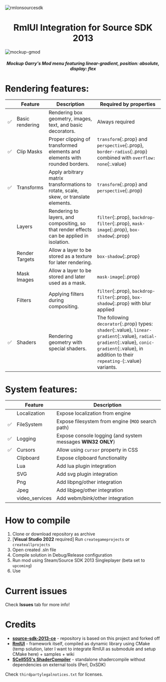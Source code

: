 ![rmlonsourcesdk](https://github.com/user-attachments/assets/9d5fa7ad-71f3-4fba-bb1c-99d9187ee465)

<h1 align="center">
    RmlUI Integration for Source SDK 2013
</h1>

![mockup-gmod](https://github.com/user-attachments/assets/2e69860c-36b6-4e87-8cf6-4c1fdf9573d3)
<h5 align="center">
    Mockup Garry's Mod menu featuring linear-gradient, position: absolute, display: flex
</h5>

# Rendering features:
|     | Feature         | Description                                                                               | Required by properties                                                                                                                                                                              |
| --- | --------------- | ----------------------------------------------------------------------------------------- | --------------------------------------------------------------------------------------------------------------------------------------------------------------------------------------------------- |
| ✅   | Basic rendering | Rendering box geometry, images, text, and basic decorators.                               | Always required                                                                                                                                                                                     |
| ✅   | Clip Masks      | Proper clipping of transformed elements and elements with rounded borders.                | `transform`{:.prop} and `perspective`{:.prop}, `border-radius`{:.prop} combined with `overflow: none`{:.value}                                                                                      |
| ✅   | Transforms      | Apply arbitrary matrix transformations to rotate, scale, skew, or translate elements.     | `transform`{:.prop} and `perspective`{:.prop}                                                                                                                                                       |
|     | Layers          | Rendering to layers, and compositing, so that render effects can be applied in isolation. | `filter`{:.prop}, `backdrop-filter`{:.prop}, `mask-image`{:.prop}, `box-shadow`{:.prop}                                                                                                             |
|     | Render Targets  | Allow a layer to be stored as a texture for later rendering.                              | `box-shadow`{:.prop}                                                                                                                                                                                |
|     | Mask Images     | Allow a layer to be stored and later used as a mask.                                      | `mask-image`{:.prop}                                                                                                                                                                                |
|     | Filters         | Applying filters during compositing.                                                      | `filter`{:.prop}, `backdrop-filter`{:.prop}, `box-shadow`{:.prop} with blur applied                                                                                                                 |
| ✅   | Shaders         | Rendering geometry with special shaders.                                                  | The following `decorator`{:.prop} types: `shader`{:.value}, `linear-gradient`{:.value}, `radial-gradient`{:.value}, `conic-gradient`{:.value}, in addition to their `repeating-`{:.value} variants. |

# System features:
|     | Feature      | Description                                                  |
| --- | ------------ | ------------------------------------------------------------ |
|     | Localization | Expose localization from engine                              |
| ✅   | FileSystem   | Expose filesystem from engine (`MOD` search path)           |
| ✅   | Logging      | Expose console logging (and system messages **WIN32 ONLY**) |
| ✅   | Cursors      | Allow using `cursor` property in CSS                         |
|     | Clipboard    | Expose clipboard functionality                               |
|     | Lua    | Add lua plugin integration                               |
|     | SVG    | Add svg plugin integration                               |
|     | Png    | Add libpng/other integration                               |
|     | Jpeg   | Add libjpeg/other integration                               |
|     | video_services   | Add webm/bink/other integration                               |

# How to compile
1. Clone or download repository as archive
2. [**Visual Studio 2022** required] Run `creategameprojects` or `createallprojects`
3. Open created .sln file
4. Compile solution in Debug/Release configuration
5. Run mod using Steam/Source SDK 2013 Singleplayer (beta set to `upcoming`)
6. Use

# Current issues
Check **Issues** tab for more info!

# Credits
- **[source-sdk-2013-ce](https://github.com/Nbc66/source-sdk-2013-ce)** - repository is based on this project and forked off
- **[RmlUI](https://github.com/mikke89/RmlUi)** - framework itself, compiled as dynamic library using CMake (temp solution, later I want to integrate RmlUI as submodule and setup CMake here) + samples + wiki
- **[SCell555's ShaderCompiler](https://github.com/SCell555/ShaderCompile)** - standalone shadercompile without dependencies on external tools (Perl, DxSDK)

Check `thirdpartylegalnotices.txt` for licenses.